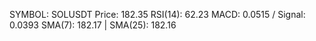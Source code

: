 SYMBOL: SOLUSDT
Price: 182.35
RSI(14): 62.23
MACD: 0.0515 / Signal: 0.0393
SMA(7): 182.17 | SMA(25): 182.16
